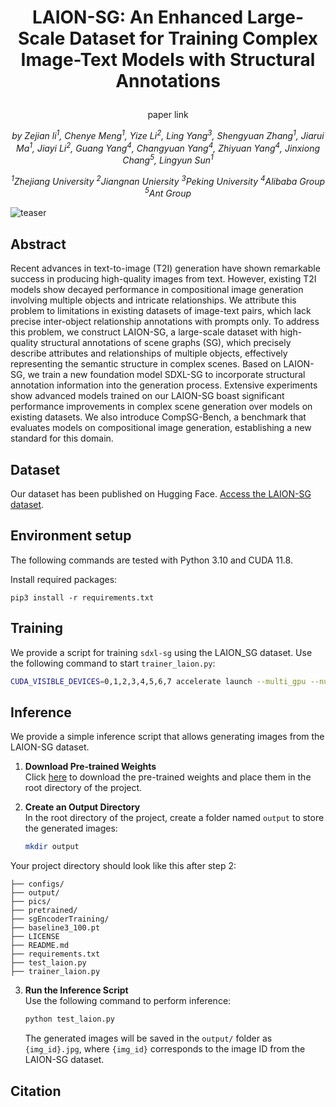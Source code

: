 # <p align="center"> LAION-SG: An Enhanced Large-Scale Dataset for Training Complex Image-Text Models with Structural Annotations </p>
<p align="center">
  paper link
  </p>

*<p align="center">
  by Zejian li<sup>1</sup>, Chenye Meng<sup>1</sup>, Yize Li<sup>2</sup>, Ling Yang<sup>3</sup>, Shengyuan Zhang<sup>1</sup>, Jiarui Ma<sup>1</sup>, Jiayi Li<sup>2</sup>, Guang             Yang<sup>4</sup>, Changyuan Yang<sup>4</sup>, Zhiyuan Yang<sup>4</sup>, Jinxiong Chang<sup>5</sup>, Lingyun Sun<sup>1</sup>*
</p>

*<p align="center">
  <sup>1</sup>Zhejiang University  <sup>2</sup>Jiangnan Uniersity  <sup>3</sup>Peking University  <sup>4</sup>Alibaba Group  <sup>5</sup>Ant Group*
  </p>
  
![teaser](https://github.com/mengcye/LAION-SG/blob/main/pics/figure1_teaser.png)



## Abstract
Recent advances in text-to-image (T2I) generation have shown remarkable success in producing high-quality images from text. 
However, existing T2I models show decayed performance in compositional image generation involving multiple objects and intricate relationships.
We attribute this problem to limitations in existing datasets of image-text pairs, which lack precise inter-object relationship annotations with prompts only. 
To address this problem, we construct LAION-SG, a large-scale dataset with high-quality structural annotations of scene graphs (SG), which precisely describe attributes and relationships of multiple objects, effectively representing the semantic structure in complex scenes.
Based on LAION-SG, we train a new foundation model SDXL-SG to incorporate structural annotation information into the generation process. 
Extensive experiments show advanced models trained on our LAION-SG boast significant performance improvements in complex scene generation over models on existing datasets. 
We also introduce CompSG-Bench, a benchmark that evaluates models on compositional image generation, establishing a new standard for this domain. 

## Dataset
Our dataset has been published on Hugging Face. [Access the LAION-SG dataset](https://huggingface.co/datasets/mengcy/LAION-SG).
## Environment setup
The following commands are tested with Python 3.10 and CUDA 11.8.

Install required packages:

```
pip3 install -r requirements.txt
```
## Training
We provide a script for training `sdxl-sg` using the LAION_SG dataset. Use the following command to start `trainer_laion.py`:
```bash
CUDA_VISIBLE_DEVICES=0,1,2,3,4,5,6,7 accelerate launch --multi_gpu --num_processes 8trainer_laion.py
```

## Inference
We provide a simple inference script that allows generating images from the LAION-SG dataset.

1. **Download Pre-trained Weights**  
   Click [here](https://drive.google.com/file/d/1mdC3Np4KkV9V24K1gcyddsG5AIv5S0MT/view?usp=sharing) to download the pre-trained weights and place them in the root directory of the project.

2. **Create an Output Directory**  
   In the root directory of the project, create a folder named `output` to store the generated images:
   ```bash
   mkdir output
   ```

  Your project directory should look like this after step 2:
  ```LAION-SG/
  ├── configs/
  ├── output/
  ├── pics/
  ├── pretrained/
  ├── sgEncoderTraining/
  ├── baseline3_100.pt
  ├── LICENSE
  ├── README.md
  ├── requirements.txt
  ├── test_laion.py
  ├── trainer_laion.py
  ```
3. **Run the Inference Script**  
   Use the following command to perform inference:

   ```bash
   python test_laion.py
   ```
   
   The generated images will be saved in the `output/` folder as `{img_id}.jpg`, where `{img_id}` corresponds to the image ID from the LAION-SG dataset.
## Citation

